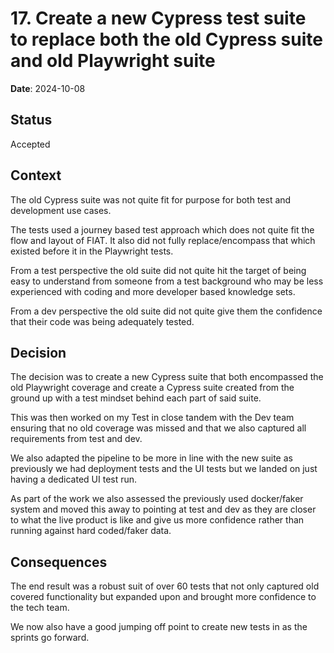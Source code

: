 # 17. Create a new Cypress test suite to replace both the old Cypress suite and old Playwright suite

**Date**: 2024-10-08

## Status

Accepted

## Context

The old Cypress suite was not quite fit for purpose for both test and development use cases.

The tests used a journey based test approach which does not quite fit the flow and layout of FIAT. It also did not fully replace/encompass that which existed before it in the Playwright tests.

From a test perspective the old suite did not quite hit the target of being easy to understand from someone from a test background who may be less experienced with coding and more developer based knowledge sets.

From a dev perspective the old suite did not quite give them the confidence that their code was being adequately tested.

## Decision

The decision was to create a new Cypress suite that both encompassed the old Playwright coverage and create a Cypress suite created from the ground up with a test mindset behind each part of said suite.

This was then worked on my Test in close tandem with the Dev team ensuring that no old coverage was missed and that we also captured all requirements from test and dev.

We also adapted the pipeline to be more in line with the new suite as previously we had deployment tests and the UI tests but we landed on just having a dedicated UI test run.

As part of the work we also assessed the previously used docker/faker system and moved this away to pointing at test and dev as they are closer to what the live product is like and give us more confidence rather than running against hard coded/faker data.

## Consequences

The end result was a robust suit of over 60 tests that not only captured old covered functionality but expanded upon and brought more confidence to the tech team.

We now also have a good jumping off point to create new tests in as the sprints go forward.
